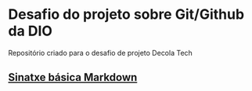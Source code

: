 # Desafio do projeto sobre Git/Github da DIO
Repositório criado para o desafio de projeto Decola Tech 
## [Sinatxe básica Markdown](https://www.markdownguide.org/basic-syntax/)
